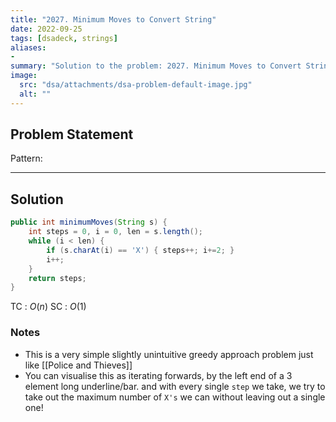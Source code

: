 ```yaml
---
title: "2027. Minimum Moves to Convert String"
date: 2022-09-25
tags: [dsadeck, strings]
aliases:
- 
summary: "Solution to the problem: 2027. Minimum Moves to Convert String"
image:
  src: "dsa/attachments/dsa-problem-default-image.jpg"
  alt: ""
---
```


## Problem Statement


Pattern: 

---

## Solution
``` java
public int minimumMoves(String s) {
	int steps = 0, i = 0, len = s.length();
	while (i < len) {
		if (s.charAt(i) == 'X') { steps++; i+=2; }
		i++;
	}
	return steps;
}
```
TC : $O(n)$
SC : $O(1)$

### Notes
- This is a very simple slightly unintuitive greedy approach problem just like [[Police and Thieves]] 
- You can visualise this as iterating forwards, by the left end of a 3 element long underline/bar. and with every single `step` we take, we try to take out the maximum number of `X's` we can without leaving out a single one!



